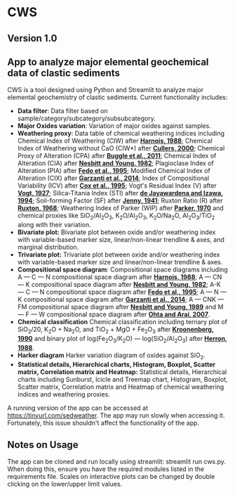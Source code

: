 # CWS
## Version 1.0
## App to analyze major elemental geochemical data of clastic sediments
CWS is a tool designed using Python and Streamlit to analyze major elemental geochemistry of clastic sediments. Current functionality includes:

* **Data filter**: Data filter based on sample/category/subcategory/subsubcategory.
* **Major Oxides variation**: Variation of major oxides against samples.
* **Weathering proxy**: Data table of chemical weathering indices including Chemical Index of Weathering (CIW) after [**Harnois, 1988**](https://doi.org/10.1016/0037-0738(88)90137-6); Chemical Index of Weathering without CaO (CIW*) after [**Cullers, 2000**](https://doi.org/10.1016/S0024-4937(99)00063-8); Chemical Proxy of Alteration (CPA) after [**Buggle et al., 2011**](https://doi.org/10.1016/j.quaint.2010.07.019); Chemical Index of Alteration (CIA) after [**Nesbitt and Young, 1982**](https://doi.org/10.1038/299715a0); Plagioclase Index of Alteration (PIA) after [**Fedo et al., 1995**](https://doi.org/10.1130/0091-7613(1995)023<0921:UTEOPM>2.3.CO;2); Modified Chemical Index of Alteration (CIX) after [**Garzanti et al., 2014**](https://doi.org/10.1016/j.chemgeo.2013.12.016); Index of Compositional Variability (ICV) after [**Cox et al., 1995**](https://doi.org/10.1016/0016-7037(95)00185-9); Vogt's Residual Index (V) after [**Vogt, 1927**](https://www.scirp.org/(S(oyulxb452alnt1aej1nfow45))/reference/ReferencesPapers.aspx?ReferenceID=2143364); Silica‐Titania Index (STI) after [**de Jayawardena and Izawa, 1994**](https://doi.org/10.1016/0013-7952(94)90011-6); Soil-forming Factor (SF) after [**Jenny, 1941**](https://doi.org/10.2134/agronj1941.00021962003300090016x); Ruxton Ratio (R) after [**Ruxton, 1968**](https://doi.org/10.1086/627357); Weathering Index of Parker (WIP) after [**Parker, 1970**](https://doi.org/10.1017/S0016756800058581) and chemical proxies like SiO<sub>2</sub>/Al<sub>2</sub>O<sub>3</sub>, K<sub>2</sub>O/Al<sub>2</sub>O<sub>3</sub>, K<sub>2</sub>O/Na<sub>2</sub>O, Al<sub>2</sub>O<sub>3</sub>/TiO<sub>2</sub> along with their variation.
* **Bivariate plot:** Bivariate plot between oxide and/or weathering index with variable-based marker size, linear/non-linear trendline & axes, and marginal distribution.
* **Trivariate plot:** Trivariate plot between oxide and/or weathering index with variable-based marker size and linear/non-linear trendline & axes.
* **Compositional space diagram**: Compositional space diagrams including A — C — N compositional space diagram after [**Harnois, 1988**](https://doi.org/10.1016/0037-0738(88)90137-6); A — CN — K compositional space diagram after [**Nesbitt and Young, 1982**](https://doi.org/10.1038/299715a0); A-K — C — N compositional space diagram after [**Fedo et al., 1995**](https://doi.org/10.1130/0091-7613(1995)023<0921:UTEOPM>2.3.CO;2); A — N — K compositional space diagram after [**Garzanti et al., 2014**](https://doi.org/10.1016/j.chemgeo.2013.12.016); A — CNK — FM compositional space diagram after [**Nesbitt and Young, 1989**](https://doi.org/10.1086/629290) and M — F — W compositional space diagram after [**Ohta and Arai, 2007**](https://doi.org/10.1016/j.chemgeo.2007.02.017).
* **Chemical classification** Chemical classification including ternary plot of SiO<sub>2</sub>/20, K<sub>2</sub>O + Na<sub>2</sub>O, and TiO<sub>2</sub> + MgO + Fe<sub>2</sub>O<sub>3</sub> after [**Kroonenberg, 1990**](https://doi.org/10.1016/0009-2541(90)90172-4) and binary plot of log(Fe<sub>2</sub>O<sub>3</sub>/K<sub>2</sub>O) — log(SiO<sub>2</sub>/Al<sub>2</sub>O<sub>3</sub>) after [**Herron, 1988**](https://doi.org/10.1306/212F8E77-2B24-11D7-8648000102C1865D).
* **Harker diagram** Harker variation diagram of oxides against SiO<sub>2</sub>.
* **Statistical details, Hierarchical charts, Histogram, Boxplot, Scatter matrix, Correlation matrix and Heatmap:** Statistical details, Hierarchical charts including Sunburst, Icicle and Treemap chart, Histogram, Boxplot, Scatter matrix, Correlation matrix and Heatmap of chemical weathering indices and weathering proxies.

A running version of the app can be accessed at https://tinyurl.com/sedweather. The app may run slowly when accessing it. Fortunately, this issue shouldn't affect the functionality of the app.

## Notes on Usage
The app can be cloned and run locally using streamlit: streamlit run cws.py. When doing this, ensure you have the required modules listed in the requirements file.
Scales on interactive plots can be changed by double clicking on the lower/upper limit values.
